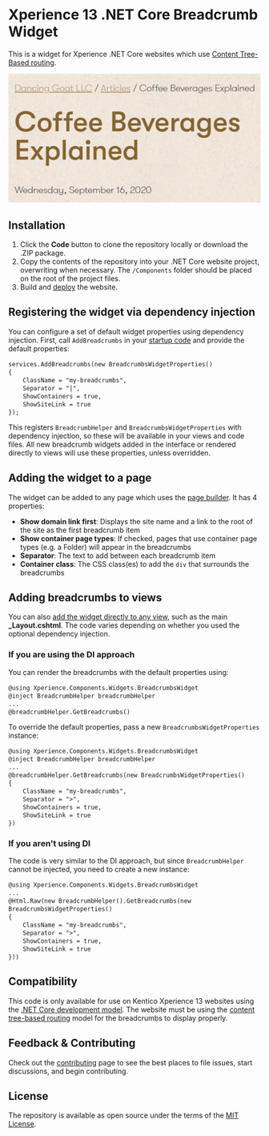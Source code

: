 # Xperience 13 .NET Core Breadcrumb Widget

This is a widget for Xperience .NET Core websites which use [Content Tree-Based routing](https://docs.xperience.io/developing-websites/implementing-routing/content-tree-based-routing).

![screenshot](screenshot.png)

## Installation

1. Click the **Code** button to clone the repository locally or download the .ZIP package.
2. Copy the contents of the repository into your .NET Core website project, overwriting when necessary. The `/Components` folder should be placed on the root of the project files.
3. Build and [deploy](https://docs.xperience.io/developing-websites/developing-xperience-applications-using-asp-net-core/deploying-and-hosting-asp-net-core-applications) the website.

## Registering the widget via dependency injection

You can configure a set of default widget properties using dependency injection. First, call `AddBreadcrumbs` in your [startup code](https://docs.xperience.io/developing-websites/developing-xperience-applications-using-asp-net-core/starting-with-asp-net-core-development#StartingwithASP.NETCoredevelopment-Configuringapplicationstartup) and provide the default properties:

```
services.AddBreadcrumbs(new BreadcrumbsWidgetProperties()
{
    ClassName = "my-breadcrumbs",
    Separator = "|",
    ShowContainers = true,
    ShowSiteLink = true
});
```

This registers `BreadcrumbHelper` and `BreadcrumbsWidgetProperties` with dependency injection, so these will be available in your views and code files. All new breadcrumb widgets added in the interface or rendered directly to views will use these properties, unless overridden.


## Adding the widget to a page

The widget can be added to any page which uses the [page builder](https://docs.xperience.io/developing-websites/page-builder-development/creating-pages-with-editable-areas). It has 4 properties:

- **Show domain link first**: Displays the site name and a link to the root of the site as the first breadcrumb item
- **Show container page types**: If checked, pages that use container page types (e.g. a Folder) will appear in the breadcrumbs
- **Separator**: The text to add between each breadcrumb item
- **Container class**: The CSS class(es) to add the `div` that surrounds the breadcrumbs

## Adding breadcrumbs to views

You can also [add the widget directly to any view](https://docs.xperience.io/developing-websites/developing-xperience-applications-using-asp-net-core/page-builder-development-in-asp-net-core/rendering-widgets-directly-in-asp-net-core), such as the main **_Layout.cshtml**. The code varies depending on whether you used the optional dependency injection.

### If you are using the DI approach

You can render the breadcrumbs with the default properties using:

```
@using Xperience.Components.Widgets.BreadcrumbsWidget
@inject BreadcrumbHelper breadcrumbHelper
...
@breadcrumbHelper.GetBreadcrumbs()
```

To override the default properties, pass a new `BreadcrumbsWidgetProperties` instance:

```
@using Xperience.Components.Widgets.BreadcrumbsWidget
@inject BreadcrumbHelper breadcrumbHelper
...
@breadcrumbHelper.GetBreadcrumbs(new BreadcrumbsWidgetProperties()
{
    ClassName = "my-breadcrumbs",
    Separator = ">",
    ShowContainers = true,
    ShowSiteLink = true
})
```

### If you aren't using DI

The code is very similar to the DI approach, but since `BreadcrumbHelper` cannot be injected, you need to create a new instance:

```
@using Xperience.Components.Widgets.BreadcrumbsWidget
...
@Html.Raw(new BreadcrumbHelper().GetBreadcrumbs(new BreadcrumbsWidgetProperties()
{
    ClassName = "my-breadcrumbs",
    Separator = ">",
    ShowContainers = true,
    ShowSiteLink = true
}))
```

## Compatibility

This code is only available for use on Kentico Xperience 13 websites using the [.NET Core development model](https://docs.xperience.io/developing-websites/developing-xperience-applications-using-asp-net-core). The website must be using the [content tree-based routing](https://docs.xperience.io/developing-websites/implementing-routing/content-tree-based-routing) model for the breadcrumbs to display properly.

## Feedback & Contributing

Check out the [contributing](https://github.com/kentico-ericd/xperience-core-breadcrumbs/blob/master/CONTRIBUTING.md) page to see the best places to file issues, start discussions, and begin contributing.

## License

The repository is available as open source under the terms of the [MIT License](https://opensource.org/licenses/MIT).
